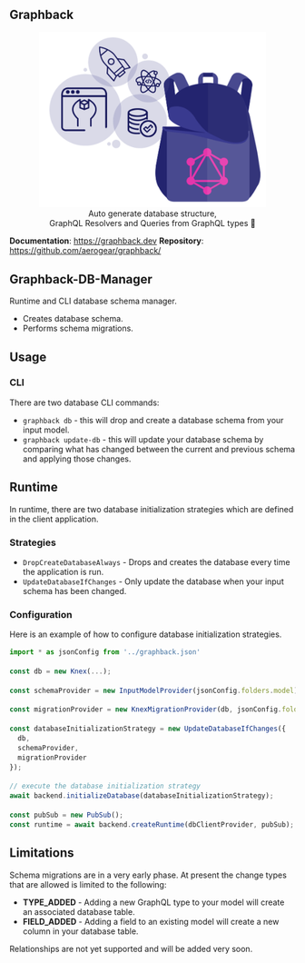 ## Graphback

<p align="center">
  <img width="400" src="https://github.com/aerogear/graphback/raw/master/website/static/img/graphback.png">
  <br/>
  Auto generate database structure, <br/>
  GraphQL Resolvers and Queries from GraphQL types 🚀
</p>

**Documentation**: <https://graphback.dev>
**Repository**: <https://github.com/aerogear/graphback/>

## Graphback-DB-Manager

Runtime and CLI database schema manager.

- Creates database schema.
- Performs schema migrations.

## Usage

### CLI

There are two database CLI commands:

- `graphback db` - this will drop and create a database schema from your input model.
- `graphback update-db` - this will update your database schema by comparing what has changed between the current and previous schema and applying those changes.

## Runtime

In runtime, there are two database initialization strategies which are defined in the client application.

### Strategies

- `DropCreateDatabaseAlways` - Drops and creates the database every time the application is run.
- `UpdateDatabaseIfChanges` - Only update the database when your input schema has been changed.

### Configuration

Here is an example of how to configure database initialization strategies.

```ts
import * as jsonConfig from '../graphback.json'

const db = new Knex(...);

const schemaProvider = new InputModelProvider(jsonConfig.folders.model)

const migrationProvider = new KnexMigrationProvider(db, jsonConfig.folders.migrations);

const databaseInitializationStrategy = new UpdateDatabaseIfChanges({
  db,
  schemaProvider,
  migrationProvider
});

// execute the database initialization strategy
await backend.initializeDatabase(databaseInitializationStrategy);

const pubSub = new PubSub();
const runtime = await backend.createRuntime(dbClientProvider, pubSub);
```

## Limitations

Schema migrations are in a very early phase. At present the change types that are allowed is limited to the following:

- **TYPE_ADDED** - Adding a new GraphQL type to your model will create an associated database table.
- **FIELD_ADDED** - Adding a field to an existing model will create a new column in your database table.

Relationships are not yet supported and will be added very soon.
